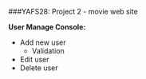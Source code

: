###YAFS28: Project 2 - movie web site

**User Manage Console:**
* Add new user
  * Validation
* Edit user
* Delete user

